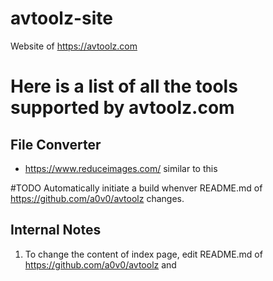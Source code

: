 # avtoolz-site

Website of https://avtoolz.com

# Here is a list of all the tools supported by avtoolz.com

## File Converter

- https://www.reduceimages.com/ similar to this
<!-- https://jakearchibald.github.io/svgomg/ -->

#TODO Automatically initiate a build whenver README.md of https://github.com/a0v0/avtoolz changes.

## Internal Notes

1. To change the content of index page, edit README.md of https://github.com/a0v0/avtoolz and
